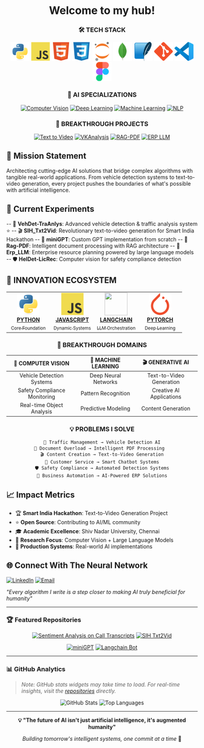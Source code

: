 <div align="center">

# Welcome to my hub!

<div align="center">


### 🛠️ **TECH STACK**

<a href="https://docs.python.org/3/" target="_blank"><img src="https://raw.githubusercontent.com/devicons/devicon/master/icons/python/python-original.svg" width="50" height="50"/></a>
<a href="https://developer.mozilla.org/en-US/docs/Web/JavaScript" target="_blank"><img src="https://raw.githubusercontent.com/devicons/devicon/master/icons/javascript/javascript-original.svg" width="50" height="50"/></a>
<a href="https://developer.mozilla.org/en-US/docs/Web/HTML" target="_blank"><img src="https://raw.githubusercontent.com/devicons/devicon/master/icons/html5/html5-original.svg" width="50" height="50"/></a>
<a href="https://developer.mozilla.org/en-US/docs/Web/CSS" target="_blank"><img src="https://raw.githubusercontent.com/devicons/devicon/master/icons/css3/css3-original.svg" width="50" height="50"/></a>
<a href="https://docs.jupyter.org/en/latest/" target="_blank"><img src="https://raw.githubusercontent.com/devicons/devicon/master/icons/jupyter/jupyter-original.svg" width="50" height="50"/></a>
<a href="https://docs.mongodb.com/" target="_blank"><img src="https://raw.githubusercontent.com/devicons/devicon/master/icons/mongodb/mongodb-original.svg" width="50" height="50"/></a>
<a href="https://www.sqlite.org/docs.html" target="_blank"><img src="https://raw.githubusercontent.com/devicons/devicon/master/icons/sqlite/sqlite-original.svg" width="50" height="50"/></a>
<a href="https://git-scm.com/doc" target="_blank"><img src="https://raw.githubusercontent.com/devicons/devicon/master/icons/git/git-original.svg" width="50" height="50"/></a>
<a href="https://code.visualstudio.com/docs" target="_blank"><img src="https://raw.githubusercontent.com/devicons/devicon/master/icons/vscode/vscode-original.svg" width="50" height="50"/></a>
<a href="https://www.figma.com/developers/api" target="_blank"><img src="https://raw.githubusercontent.com/devicons/devicon/master/icons/figma/figma-original.svg" width="50" height="50"/></a>

</div>

### 🧠 **AI SPECIALIZATIONS**
<a href="https://opencv.org/about/" target="_blank"><img src="https://img.shields.io/badge/Computer_Vision-FF6B6B?style=for-the-badge&logo=opencv&logoColor=white" alt="Computer Vision"></a> <a href="https://www.tensorflow.org/learn" target="_blank"><img src="https://img.shields.io/badge/Deep_Learning-4ECDC4?style=for-the-badge&logo=tensorflow&logoColor=white" alt="Deep Learning"></a> <a href="https://scikit-learn.org/stable/getting_started.html" target="_blank"><img src="https://img.shields.io/badge/Machine_Learning-45B7D1?style=for-the-badge&logo=scikit-learn&logoColor=white" alt="Machine Learning"></a> <a href="https://spacy.io/usage/spacy-101" target="_blank"><img src="https://img.shields.io/badge/NLP-96CEB4?style=for-the-badge&logo=spacy&logoColor=white" alt="NLP"></a>

### 🚀 **BREAKTHROUGH PROJECTS**
<a href="https://github.com/ThiruDeepak2311/SIH_Txt2Vid" target="_blank"><img src="https://img.shields.io/badge/Text_to_Video-FF9F43?style=for-the-badge&logo=video&logoColor=white" alt="Text to Video"></a> <a href="https://github.com/ThiruDeepak2311/VKanalysis" target="_blank"><img src="https://img.shields.io/badge/VKAnalysis-6C5CE7?style=for-the-badge&logo=analytics&logoColor=white" alt="VKAnalysis"></a> <a href="https://github.com/ThiruDeepak2311/Rag-PDF" target="_blank"><img src="https://img.shields.io/badge/RAG--PDF-FD79A8?style=for-the-badge&logo=database&logoColor=white" alt="RAG-PDF"></a> <a href="https://github.com/ThiruDeepak2311/Erp_LLM" target="_blank"><img src="https://img.shields.io/badge/ERP_LLM-00B894?style=for-the-badge&logo=enterprise&logoColor=white" alt="ERP LLM"></a>

</div>

## 🎯 Mission Statement
Architecting cutting-edge AI solutions that bridge complex algorithms with tangible real-world applications. From vehicle detection systems to text-to-video generation, every project pushes the boundaries of what's possible with artificial intelligence.

## 🔬 Current Experiments
-- 🚗 **VehDet-TraAnlys**: Advanced vehicle detection & traffic analysis system ⭐
-- 🎬 **SIH_Txt2Vid**: Revolutionary text-to-video generation for Smart India Hackathon
-- 🤖 **miniGPT**: Custom GPT implementation from scratch
-- 📄 **Rag-PDF**: Intelligent document processing with RAG architecture
-- 🏢 **Erp_LLM**: Enterprise resource planning powered by large language models
-- 🛡️ **HelDet-LicRec**: Computer vision for safety compliance detection

## 🌟 **INNOVATION ECOSYSTEM**

<table align="center">
<tr>
<td align="center" width="25%">
<a href="https://www.python.org/about/" target="_blank">
<img src="https://raw.githubusercontent.com/devicons/devicon/master/icons/python/python-original.svg" width="60" height="60"/>
<br><strong>PYTHON</strong>
<br><sub>Core Foundation</sub>
</a>
</td>
<td align="center" width="25%">
<a href="https://developer.mozilla.org/en-US/docs/Web/JavaScript/Guide/Introduction" target="_blank">
<img src="https://raw.githubusercontent.com/devicons/devicon/master/icons/javascript/javascript-original.svg" width="60" height="60"/>
<br><strong>JAVASCRIPT</strong>
<br><sub>Dynamic Systems</sub>
</a>
</td>
<td align="center" width="25%">
<a href="https://python.langchain.com/docs/get_started/introduction" target="_blank">
<img src="https://avatars.githubusercontent.com/u/126733545?s=200&v=4" width="60" height="60"/>
<br><strong>LANGCHAIN</strong>
<br><sub>LLM Orchestration</sub>
</a>
</td>
<td align="center" width="25%">
<a href="https://pytorch.org/get-started/locally/" target="_blank">
<img src="https://raw.githubusercontent.com/devicons/devicon/master/icons/pytorch/pytorch-original.svg" width="60" height="60"/>
<br><strong>PYTORCH</strong>
<br><sub>Deep Learning</sub>
</a>
</td>
</tr>
</table>

<div align="center">

### 🚀 **BREAKTHROUGH DOMAINS**

| 🎯 **COMPUTER VISION** | 🧠 **MACHINE LEARNING** | 🎬 **GENERATIVE AI** |
|:---:|:---:|:---:|
| Vehicle Detection Systems | Deep Neural Networks | Text-to-Video Generation |
| Safety Compliance Monitoring | Pattern Recognition | Creative AI Applications |
| Real-time Object Analysis | Predictive Modeling | Content Generation |

</div>

<div align="center">

### 💡 **PROBLEMS I SOLVE**

```
🚗 Traffic Management → Vehicle Detection AI
📄 Document Overload → Intelligent PDF Processing  
🎬 Content Creation → Text-to-Video Generation
🤖 Customer Service → Smart Chatbot Systems
🛡️ Safety Compliance → Automated Detection Systems
🏢 Business Automation → AI-Powered ERP Solutions
```

</div>

## 📈 Impact Metrics
- 🏆 **Smart India Hackathon**: Text-to-Video Generation Project
- ⭐ **Open Source**: Contributing to AI/ML community
- 🎓 **Academic Excellence**: Shiv Nadar University, Chennai
- 🔬 **Research Focus**: Computer Vision + Large Language Models
- 🚀 **Production Systems**: Real-world AI implementations

## 🌐 Connect With The Neural Network
<a href="https://www.linkedin.com/in/deepak-thirukkumaran-758598232/" target="_blank"><img src="https://img.shields.io/badge/LinkedIn-0077B5?style=for-the-badge&logo=linkedin&logoColor=white" alt="LinkedIn"></a>
<a href="mailto:thirudeepak2311@gmail.com" target="_blank"><img src="https://img.shields.io/badge/Email-D14836?style=for-the-badge&logo=gmail&logoColor=white" alt="Email"></a>


*"Every algorithm I write is a step closer to making AI truly beneficial for humanity"*

---

### 🏆 Featured Repositories
<div align="center">

<a href="https://github.com/ThiruDeepak2311/Sentiment_Analysis_on_Call_Transcripts" target="_blank"><img src="https://github-readme-stats.vercel.app/api/pin/?username=ThiruDeepak2311&repo=Sentiment_Analysis_on_Call_Transcripts&theme=tokyonight" alt="Sentiment Analysis on Call Transcripts"></a>
<a href="https://github.com/ThiruDeepak2311/SIH_Txt2Vid" target="_blank"><img src="https://github-readme-stats.vercel.app/api/pin/?username=ThiruDeepak2311&repo=SIH_Txt2Vid&theme=tokyonight" alt="SIH Txt2Vid"></a>

<a href="https://github.com/ThiruDeepak2311/miniGPT" target="_blank"><img src="https://github-readme-stats.vercel.app/api/pin/?username=ThiruDeepak2311&repo=miniGPT&theme=tokyonight" alt="miniGPT"></a>
<a href="https://github.com/ThiruDeepak2311/Langchain_Bot" target="_blank"><img src="https://github-readme-stats.vercel.app/api/pin/?username=ThiruDeepak2311&repo=Langchain_Bot&theme=tokyonight" alt="Langchain Bot"></a>

</div>

---

### 📊 GitHub Analytics
> *Note: GitHub stats widgets may take time to load. For real-time insights, visit the [repositories](https://github.com/ThiruDeepak2311?tab=repositories) directly.*

<div align="center">

![GitHub Stats](https://github-readme-stats.vercel.app/api?username=ThiruDeepak2311&show_icons=true&theme=tokyonight&hide_border=true&count_private=true)
![Top Languages](https://github-readme-stats.vercel.app/api/top-langs/?username=ThiruDeepak2311&layout=compact&theme=tokyonight&hide_border=true)

</div>

---

<div align="center">
  
**💡 "The future of AI isn't just artificial intelligence, it's augmented humanity"**

*Building tomorrow's intelligent systems, one commit at a time* 🚀

</div>

